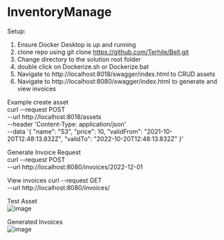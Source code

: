 # InventoryManage 
Setup: 
1. Ensure Docker Desktop is up and running 
2. clone repo using git clone https://github.com/Terhile/Bell.git
3. Change directory to the solution root folder 
4. double click on Dockerize.sh or Dockerize.bat 
5. Navigate to http://localhost:8018/swagger/index.html to CRUD assets 
6. Navigate to http://localhost:8080/swagger/index.html to generate and view invoices 

Example create asset\
curl --request POST \
  --url http://localhost:8018/assets \
  --header 'Content-Type: application/json' \
  --data '{
  "name": "S3",
  "price": 10,
  "validFrom": "2021-10-20T12:48:13.832Z",
  "validTo": "2022-10-20T12:48:13.832Z"
}'

Generate Invoice Request\
curl --request POST \
  --url http://localhost:8080/invoices/2022-12-01
  
View invoices 
curl --request GET \
  --url http://localhost:8080/invoices/
  
  
  
  
  Test Asset\
  ![image](https://user-images.githubusercontent.com/37341079/196955140-fb3f7021-ee19-4f1e-a676-aa92dafa4a70.png)
  
  Generated Invoices\
  ![image](https://user-images.githubusercontent.com/37341079/196956553-f66e0ce8-40e5-438c-b4f4-18daf9d2f1f5.png)

